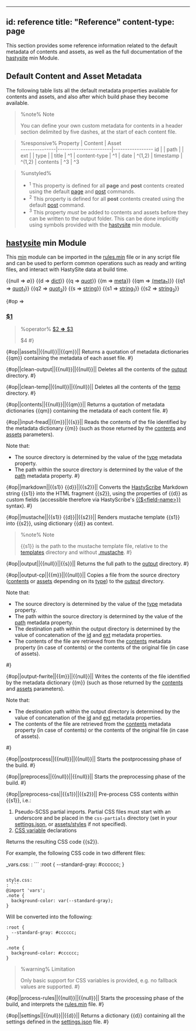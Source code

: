 -----
id: reference
title: "Reference"
content-type: page
-----

This section provides some reference information related to the default metadata of contents and assets, as well as the full documentation of the [hastysite](class:kwd) min Module.

## Default Content and Asset Metadata

The following table lists all the default metadata properties available for contents and assets, and also after which build phase they become available.

> %note%
> Note
> 
> You can define your own custom metadata for contents in a header section delimited by five dashes, at the start of each content file.

> %responsive%
> Property       | Content               | Asset            
> ---------------|-----------------------|-----------------
> id             | [](class:check)       | [](class:check)
> path           | [](class:check)       | [](class:check)
> ext            | [](class:check)       | [](class:check)
> type           | [](class:check)       | [](class:check)
> title          | [](class:check)^1     | [](class:square)
> content-type   | [](class:check)^1     | [](class:square)
> date           | [](class:check)^(1,2) | [](class:square)
> timestamp      | [](class:check)^(1,2) | [](class:square)
> contents       | [](class:check)^3     | [](class:check)^3

> %unstyled%
> * <sup>1</sup> This property is defined for all **page** and **post** contents created using the default [page](class:kwd) and [post](class:kwd) commands.
> * <sup>2</sup> This property is defined for all **post** contents created using the default [post](class:kwd) command.
> * <sup>3</sup> This property *must* be added to contents and assets before they can be written to the output folder. This can be done implicitly using symbols provided with the [hastysite](class:kwd) min module.

## [hastysite](class:kwd) min Module

This [min](https://min-lang.org) module can be imported in the [rules.min](class:kwd) file or in any script file and can be used to perform common operations such as ready and writing files, and interact with HastySite data at build time.

{{null => &#x2205;}}
{{d => [dict](class:kwd)}}
{{q => [quot](class:kwd)}}
{{m => [meta](class:kwd)}}
{{qm => [(meta<sub>\*</sub>)](class:kwd)}}
{{q1 => [quot<sub>1</sub>](class:kwd)}}
{{q2 => [quot<sub>2</sub>](class:kwd)}}
{{s => [string](class:kwd)}}
{{s1 => [string<sub>1</sub>](class:kwd)}}
{{s2 => [string<sub>2</sub>](class:kwd)}}

{#op => 
<a id="op-$1"></a>
### [$1](class:kwd) 

> %operator%
> [ $2 **&rArr;** $3](class:kwd)
> 
> $4
 #}

{#op||assets||{{null}}||{{qm}}||
Returns a quotation of metadata dictionaries {{qm}} containing the metadata of each asset file.
 #}

{#op||clean-output||{{null}}||{{null}}||
Deletes all the contents of the [output](class:dir) directory.
 #}

{#op||clean-temp||{{null}}||{{null}}||
Deletes all the contents of the [temp](class:dir) directory.
 #}

{#op||contents||{{null}}||{{qm}}||
Returns a quotation of metadata dictionaries {{qm}} containing the metadata of each content file.
 #}

{#op||input-fread||{{m}}||{{s}}||
Reads the contents of the file identified by the metadata dictionary {{m}} (such as those returned by the [contents](class:kwd) and [assets](class:kwd) parameters).

Note that:

* The source directory is determined by the value of the [type](class:kwd) metadata property.
* The path within the source directory is determined by the value of the [path](class:kwd) metadata property.
 #}

{#op||markdown||{{s1}} {{d}}||{{s2}}||
Converts the [HastyScribe](https://h3rald.com/hastyscribe) Markdown string {{s1}} into the HTML fragment {{s2}}, using the properties of {{d}} as custom fields (accessible therefore via HastyScribe's [\{\{$&lt;field-name&gt;\}\}](class:kwd) syntax).
 #}

{#op||mustache||{{s1}} {{d}}||{{s2}}||
Renders mustache template {{s1}} into {{s2}}, using dictionary {{d}} as context.

> %note%
> Note
> 
> {{s1}} is the path to the mustache template file, relative to the [templates](class:dir) directory and without [.mustache](class:ext).
 #}

{#op||output||{{null}}||{{s}}||
Returns the full path to the [output](class:dir) directory.
 #}

{#op||output-cp||{{m}}||{{null}}||
Copies a file from the source directory ([contents](class:dir) or [assets](class:dir) depending on its [type](class:kwd)) to the [output](class:dir) directory.

Note that:

* The source directory is determined by the value of the [type](class:kwd) metadata property.
* The path within the source directory is determined by the value of the [path](class:kwd) metadata property.
* The destination path within the output directory is determined by the value of concatenation of the [id](class:kwd) and [ext](class:kwd) metadata properties.
* The contents of the file are retrieved from the [contents](class:kwd) metadata property (in case of contents) or the contents of the original file (in case of assets).

 #}

{#op||output-fwrite||{{m}}||{{null}}||
Writes the contents of the file identified by the metadata dictionary {{m}} (such as those returned by the [contents](class:kwd) and [assets](class:kwd) parameters).

Note that:

* The destination path within the output directory is determined by the value of concatenation of the [id](class:kwd) and [ext](class:kwd) metadata properties.
* The contents of the file are retrieved from the [contents](class:kwd) metadata property (in case of contents) or the contents of the original file (in case of assets).

 #}

{#op||postprocess||{{null}}||{{null}}||
Starts the postprocessing phase of the build.
 #}

{#op||preprocess||{{null}}||{{null}}||
Starts the preprocessing phase of the build.
 #}

{#op||preprocess-css||{{s1}}||{{s2}}||
Pre-process CSS contents within {{s1}}, i.e.:

1. Pseudo-SCSS partial imports. Partial CSS files must start with an underscore and be placed in the `css-partials` directory (set in your [settings.json](class:file), or [assets/styles](class:dir) if not specified).
2. [CSS variable](https://developer.mozilla.org/en-US/docs/Web/CSS/Using_CSS_variables) declarations

Returns the resulting CSS code {{s2}}.

For example, the following CSS code in two different files:


\_vars.css:
: ```
  :root {
     --standard-gray: #cccccc;
  }
  ```

style.css:
: ```
  @import 'vars';
  .note {
    background-color: var(--standard-gray);  
  }
  ```

Will be converted into the following:

```
:root {
  --standard-gray: #cccccc;
}

.note {
  background-color: #cccccc;  
}
```

> %warning%
> Limitation
> 
> Only basic support for CSS variables is provided, e.g. no fallback values are supported.
 #}

{#op||process-rules||{{null}}||{{null}}||
Starts the processing phase of the build, and interprets the [rules.min](class:file) file.
 #}

{#op||settings||{{null}}||{{d}}||
Returns a dictionary {{d}} containing all the settings defined in the [settings.json](class:file) file.
 #}

